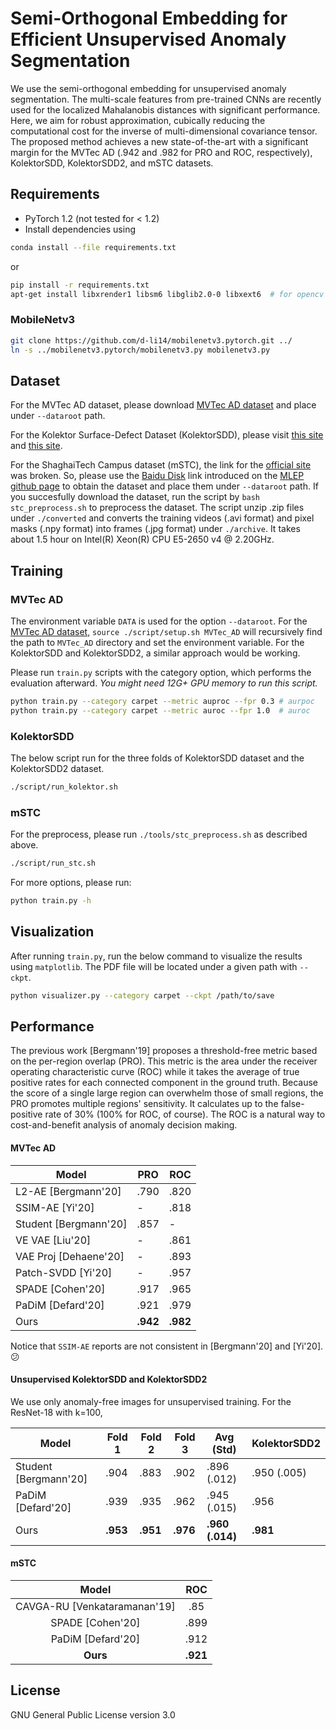 # Semi-Orthogonal Embedding for Efficient Unsupervised Anomaly Segmentation

We use the semi-orthogonal embedding for unsupervised anomaly segmentation. The multi-scale features from pre-trained CNNs are recently used for the localized Mahalanobis distances with significant performance. Here, we aim for robust approximation, cubically reducing the computational cost for the inverse of multi-dimensional covariance tensor. The proposed method achieves a new state-of-the-art with a significant margin for the MVTec AD (.942 and .982 for PRO and ROC, respectively), KolektorSDD, KolektorSDD2, and mSTC datasets.

## Requirements

- PyTorch 1.2 (not tested for < 1.2)
- Install dependencies using

```bash
conda install --file requirements.txt
```

or 

```bash
pip install -r requirements.txt
apt-get install libxrender1 libsm6 libglib2.0-0 libxext6  # for opencv
```

### MobileNetv3

```bash
git clone https://github.com/d-li14/mobilenetv3.pytorch.git ../
ln -s ../mobilenetv3.pytorch/mobilenetv3.py mobilenetv3.py
```

## Dataset

For the MVTec AD dataset, please download [MVTec AD dataset](ftp://guest:GU.205dldo@ftp.softronics.ch/mvtec_anomaly_detection/mvtec_anomaly_detection.tar.xz) and place under `--dataroot` path.

For the Kolektor Surface-Defect Dataset (KolektorSDD), please visit [this site](http://www.vicos.si/Downloads/KolektorSDD) and [this site](http://www.vicos.si/Downloads/KolektorSDD2).

For the ShaghaiTech Campus dataset (mSTC), the link for the [official site](https://svip-lab.github.io/dataset/campus_dataset.html) was broken. So, please use the [Baidu Disk](https://pan.baidu.com/s/1j0TEt-2Dw3kcfdX-LCF0YQ#list/path=%2Fdatasets%2FShanghaiTechDataset) link introduced on the [MLEP github page](https://github.com/svip-lab/MLEP) to obtain the dataset and place them under `--dataroot` path. 
If you succesfully download the dataset, run the script by `bash stc_preprocess.sh` to preprocess the dataset. The script unzip .zip files under `./converted` and converts the training videos (.avi format) and pixel masks (.npy format) into frames (.jpg format) under `./archive`. It takes about 1.5 hour on Intel(R) Xeon(R) CPU E5-2650 v4 @ 2.20GHz.

## Training

### MVTec AD

The environment variable `DATA` is used for the option `--dataroot`. For the [MVTec AD dataset](https://www.mvtec.com/company/research/datasets/mvtec-ad/), `source ./script/setup.sh MVTec_AD` will recursively find the path to `MVTec_AD` directory and set the environment variable.
For the KolektorSDD and KolektorSDD2, a similar approach would be working.

Please run `train.py` scripts with the category option, which performs the evaluation afterward. *You might need 12G+ GPU memory to run this script.*

```bash
python train.py --category carpet --metric auproc --fpr 0.3 # aurpoc
python train.py --category carpet --metric auroc --fpr 1.0  # auroc
```

### KolektorSDD

The below script run for the three folds of KolektorSDD dataset and the KolektorSDD2 dataset.

```bash
./script/run_kolektor.sh
```

### mSTC

For the preprocess, please run `./tools/stc_preprocess.sh` as described above.

```bash
./script/run_stc.sh
```

For more options, please run:

```bash
python train.py -h
```

## Visualization

After running `train.py`, run the below command to visualize the results using `matplotlib`. The PDF file will be located under a given path with `--ckpt`.

```bash
python visualizer.py --category carpet --ckpt /path/to/save
```

## Performance

The previous work [Bergmann'19] proposes a threshold-free metric based on the per-region overlap (PRO). This metric is the area under the receiver operating characteristic curve (ROC) while it takes the average of true positive rates for each connected component in the ground truth. Because the score of a single large region can overwhelm those of small regions, the PRO promotes multiple regions' sensitivity. It calculates up to the false-positive rate of 30% (100% for ROC, of course). The ROC is a natural way to cost-and-benefit analysis of anomaly decision making.

#### MVTec AD

Model                 |   PRO   |   ROC
----------------------|---------|---------
L2-AE [Bergmann'20]   |  .790   |  .820
SSIM-AE [Yi'20]       |    -    |  .818
Student [Bergmann'20] |  .857   |    -
VE VAE [Liu'20]       |    -    |  .861
VAE Proj [Dehaene'20] |    -    |  .893
Patch-SVDD [Yi'20]    |    -    |  .957
SPADE [Cohen'20]      |  .917   |  .965
PaDiM [Defard'20]     |  .921   |  .979
Ours                  |**.942** | **.982**

Notice that `SSIM-AE` reports are not consistent in [Bergmann'20] and [Yi'20]. :confused:

#### Unsupervised KolektorSDD and KolektorSDD2

We use only anomaly-free images for unsupervised training. For the ResNet-18 with k=100,

Model                 | Fold 1 | Fold 2 | Fold 3 | Avg (Std)     | KolektorSDD2
----------------------|--------|--------|--------|---------------|--------------
Student [Bergmann'20] | .904   | .883   | .902   | .896 (.012)   | .950 (.005)
PaDiM [Defard'20]     | .939   | .935   | .962   | .945 (.015)   | .956
Ours                  |**.953**|**.951**|**.976**|**.960 (.014)**|**.981**

#### mSTC

|             Model            |    ROC   |
|:----------------------------:|:--------:|
| CAVGA-RU [Venkataramanan'19] |    .85   |
|       SPADE [Cohen'20]       |   .899   |
|       PaDiM [Defard'20]      |   .912   |
|           **Ours**           | **.921** |

## License

GNU General Public License version 3.0
